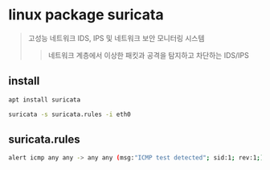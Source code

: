# linux package suricata

> 고성능 네트워크 IDS, IPS 및 네트워크 보안 모니터링 시스템
>
> > 네트워크 계층에서 이상한 패킷과 공격을 탐지하고 차단하는 IDS/IPS

## install

```sh
apt install suricata

suricata -s suricata.rules -i eth0
```

## suricata.rules

```sh
alert icmp any any -> any any (msg:"ICMP test detected"; sid:1; rev:1;)
```
